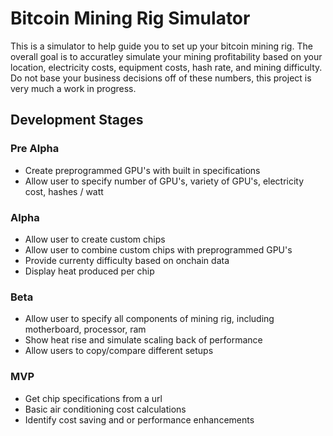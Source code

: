 # Bitcoin Mining Rig Simulator
This is a simulator to help guide you to set up your bitcoin mining rig. The overall goal is to accuratley simulate your mining profitability based on your location, electricity costs, equipment costs, hash rate, and mining difficulty. Do not base your business decisions off of these numbers, this project is very much a work in progress.

## Development Stages

### Pre Alpha
- Create preprogrammed GPU's with built in specifications
- Allow user to specify number of GPU's, variety of GPU's, electricity cost, hashes / watt

### Alpha
- Allow user to create custom chips
- Allow user to combine custom chips with preprogrammed GPU's
- Provide currenty difficulty based on onchain data
- Display heat produced per chip

### Beta
- Allow user to specify all components of mining rig, including motherboard, processor, ram
- Show heat rise and simulate scaling back of performance
- Allow users to copy/compare different setups

### MVP
- Get chip specifications from a url
- Basic air conditioning cost calculations
- Identify cost saving and or performance enhancements
